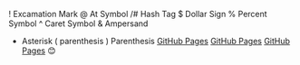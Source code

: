 ! Excamation Mark
@ At Symbol
/# Hash Tag
$ Dollar Sign
% Percent Symbol
^ Caret Symbol
& Ampersand
* Asterisk
( parenthesis
) Parenthesis
[GitHub Pages](https://Mujtaba.github.com/)
[GitHub Pages](https://Hasan.github.com/)
[GitHub Pages](https://Experiments.github.com/)
:blush:
